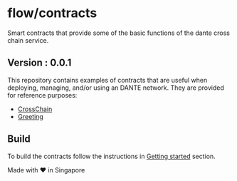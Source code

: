 # flow/contracts
Smart contracts that provide some of the basic functions of the dante cross chain service.

## Version : 0.0.1

This repository contains examples of contracts that are useful when deploying, managing, and/or using an DANTE network. They are provided for reference purposes:

   * [CrossChain](./contracts/CrossChain)
   * [Greeting](./contracts/Greeting)

## Build

To build the contracts follow the instructions in [Getting started](https://devdocs.platon.network/docs/en/Wasm_Dev_Manual/) section.

Made with ❤️ in Singapore
